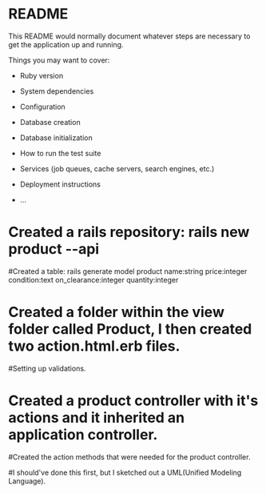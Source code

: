 # README

This README would normally document whatever steps are necessary to get the
application up and running.

Things you may want to cover:

* Ruby version

* System dependencies

* Configuration

* Database creation

* Database initialization

* How to run the test suite

* Services (job queues, cache servers, search engines, etc.)

* Deployment instructions

* ...


# Created a rails repository: rails new product --api

#Created a table: rails generate model product name:string price:integer condition:text on_clearance:integer quantity:integer

# Created a folder within the view folder called Product, I then created two action.html.erb files.

#Setting up validations.

# Created a product controller with it's actions and it inherited an application controller.

#Created the action methods that were needed for the product controller.

#I should've done this first, but I sketched out a UML(Unified Modeling Language).

